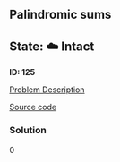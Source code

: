 ## Palindromic sums

## State: :cloud: **Intact**

**ID: 125**

[Problem Description](https://projecteuler.net/problem=125)

[Source code](main.cpp)

### Solution
0